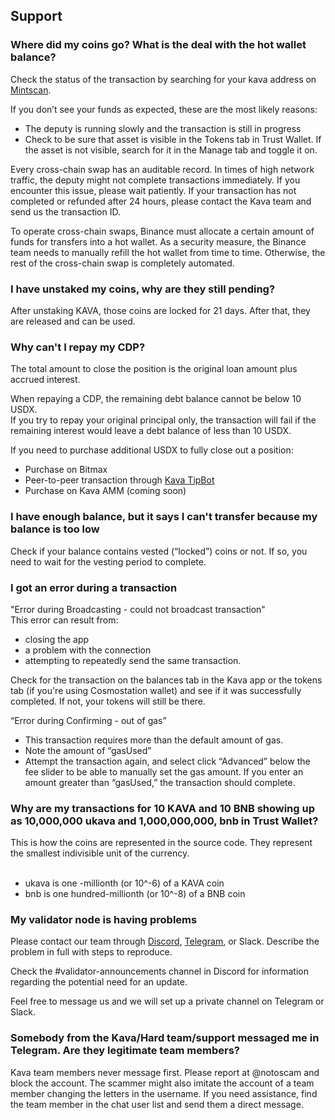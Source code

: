 ## Support 

### Where did my coins go? What is the deal with the hot wallet balance? 
Check the status of the transaction by searching for your kava address on [Mintscan](https://www.mintscan.io/kava).  
  
If you don’t see your funds as expected, these are the most likely reasons:  
- The deputy is running slowly and the transaction is still in progress  
- Check to be sure that asset is visible in the Tokens tab in Trust Wallet. If the asset is not visible, search for it in the Manage tab and toggle it on.  
  
Every cross-chain swap has an auditable record. In times of high network traffic, the deputy might not complete transactions immediately. If you encounter this issue, please wait patiently. If your transaction has not completed or refunded after 24 hours, please contact the Kava team and send us the transaction ID.  
  
To operate cross-chain swaps, Binance must allocate a certain amount of funds for transfers into a hot wallet. As a security measure, the Binance team needs to manually refill the hot wallet from time to time. Otherwise, the rest of the cross-chain swap is completely automated.
### I have unstaked my coins, why are they still pending?
After unstaking KAVA, those coins are locked for 21 days. After that, they are released and can be used.
### Why can't I repay my CDP?
The total amount to close the position is the original loan amount plus accrued interest.  
  
When repaying a CDP, the remaining debt balance cannot be below 10 USDX.  
If you try to repay your original principal only, the transaction will fail if the remaining interest would leave a debt balance of less than 10 USDX.  
  
If you need to purchase additional USDX to fully close out a position:  
- Purchase on Bitmax  
- Peer-to-peer transaction through [Kava TipBot](https://kavatipbot.com/)  
- Purchase on Kava AMM (coming soon)
### I have enough balance, but it says I can't transfer because my balance is too low
Check if your balance contains vested (“locked”) coins or not. If so, you need to wait for the vesting period to complete.
### I got an error during a transaction
"Error during Broadcasting - could not broadcast transaction"  
This error can result from:  
- closing the app  
- a problem with the connection  
- attempting to repeatedly send the same transaction.  
  
Check for the transaction on the balances tab in the Kava app or the tokens tab (if you're using Cosmostation wallet) and see if it was successfully completed. If not, your tokens will still be there.  
  
“Error during Confirming - out of gas”  
- This transaction requires more than the default amount of gas.  
- Note the amount of “gasUsed”  
- Attempt the transaction again, and select click “Advanced” below the fee slider to be able to manually set the gas amount. If you enter an amount greater than “gasUsed,” the transaction should complete.

### Why are my transactions for 10 KAVA and 10 BNB showing up as 10,000,000 ukava and 1,000,000,000, bnb in Trust Wallet? 
This is how the coins are represented in the source code. They represent the smallest indivisible unit of the currency.  
‍  
- ukava is one -millionth (or 10^-6) of a KAVA coin  
- bnb is one hundred-millionth (or 10^-8) of a BNB coin

### My validator node is having problems
Please contact our team through [Discord](https://discord.com/invite/kQzh3Uv), [Telegram](https://t.me/kavalabs), or Slack. Describe the problem in full with steps to reproduce.  
  
Check the #validator-announcements channel in Discord for information regarding the potential need for an update.  
  
Feel free to message us and we will set up a private channel on Telegram or Slack.
### Somebody from the Kava/Hard team/support messaged me in Telegram. Are they legitimate team members? 
Kava team members never message first. Please report at @notoscam and block the account. The scammer might also imitate the account of a team member changing the letters in the username. If you need assistance, find the team member in the chat user list and send them a direct message.